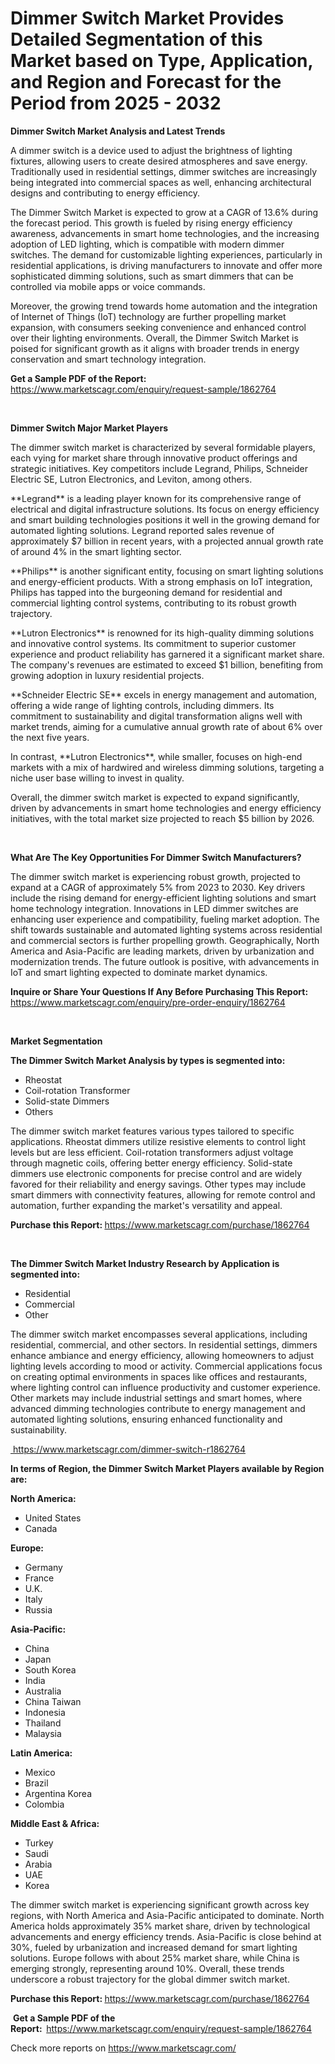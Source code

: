 <p><h1>Dimmer Switch Market Provides Detailed Segmentation of this Market based on Type, Application, and Region and Forecast for the Period from 2025 - 2032</h1></p><p><strong>Dimmer Switch Market Analysis and Latest Trends</strong></p>
<p><p>A dimmer switch is a device used to adjust the brightness of lighting fixtures, allowing users to create desired atmospheres and save energy. Traditionally used in residential settings, dimmer switches are increasingly being integrated into commercial spaces as well, enhancing architectural designs and contributing to energy efficiency.</p><p>The Dimmer Switch Market is expected to grow at a CAGR of 13.6% during the forecast period. This growth is fueled by rising energy efficiency awareness, advancements in smart home technologies, and the increasing adoption of LED lighting, which is compatible with modern dimmer switches. The demand for customizable lighting experiences, particularly in residential applications, is driving manufacturers to innovate and offer more sophisticated dimming solutions, such as smart dimmers that can be controlled via mobile apps or voice commands.</p><p>Moreover, the growing trend towards home automation and the integration of Internet of Things (IoT) technology are further propelling market expansion, with consumers seeking convenience and enhanced control over their lighting environments. Overall, the Dimmer Switch Market is poised for significant growth as it aligns with broader trends in energy conservation and smart technology integration.</p></p>
<p><strong>Get a Sample PDF of the Report:&nbsp;</strong> <a href="https://www.marketscagr.com/enquiry/request-sample/1862764?utm_campaign=2208&utm_medium=2&utm_source=Github&utm_content=ia&utm_term=16022025&utm_id=dimmer-switch">https://www.marketscagr.com/enquiry/request-sample/1862764</a></p>
<p>&nbsp;</p>
<p><strong>Dimmer Switch Major Market Players</strong></p>
<p><p>The dimmer switch market is characterized by several formidable players, each vying for market share through innovative product offerings and strategic initiatives. Key competitors include Legrand, Philips, Schneider Electric SE, Lutron Electronics, and Leviton, among others.</p><p>**Legrand** is a leading player known for its comprehensive range of electrical and digital infrastructure solutions. Its focus on energy efficiency and smart building technologies positions it well in the growing demand for automated lighting solutions. Legrand reported sales revenue of approximately $7 billion in recent years, with a projected annual growth rate of around 4% in the smart lighting sector.</p><p>**Philips** is another significant entity, focusing on smart lighting solutions and energy-efficient products. With a strong emphasis on IoT integration, Philips has tapped into the burgeoning demand for residential and commercial lighting control systems, contributing to its robust growth trajectory.</p><p>**Lutron Electronics** is renowned for its high-quality dimming solutions and innovative control systems. Its commitment to superior customer experience and product reliability has garnered it a significant market share. The company's revenues are estimated to exceed $1 billion, benefiting from growing adoption in luxury residential projects.</p><p>**Schneider Electric SE** excels in energy management and automation, offering a wide range of lighting controls, including dimmers. Its commitment to sustainability and digital transformation aligns well with market trends, aiming for a cumulative annual growth rate of about 6% over the next five years.</p><p>In contrast, **Lutron Electronics**, while smaller, focuses on high-end markets with a mix of hardwired and wireless dimming solutions, targeting a niche user base willing to invest in quality.</p><p>Overall, the dimmer switch market is expected to expand significantly, driven by advancements in smart home technologies and energy efficiency initiatives, with the total market size projected to reach $5 billion by 2026.</p></p>
<p>&nbsp;</p>
<p><strong>What Are The Key Opportunities For Dimmer Switch Manufacturers?</strong></p>
<p><p>The dimmer switch market is experiencing robust growth, projected to expand at a CAGR of approximately 5% from 2023 to 2030. Key drivers include the rising demand for energy-efficient lighting solutions and smart home technology integration. Innovations in LED dimmer switches are enhancing user experience and compatibility, fueling market adoption. The shift towards sustainable and automated lighting systems across residential and commercial sectors is further propelling growth. Geographically, North America and Asia-Pacific are leading markets, driven by urbanization and modernization trends. The future outlook is positive, with advancements in IoT and smart lighting expected to dominate market dynamics.</p></p>
<p><strong>Inquire or Share Your Questions If Any Before Purchasing This Report:</strong> <a href="https://www.marketscagr.com/enquiry/pre-order-enquiry/1862764?utm_campaign=2208&utm_medium=2&utm_source=Github&utm_content=ia&utm_term=16022025&utm_id=dimmer-switch">https://www.marketscagr.com/enquiry/pre-order-enquiry/1862764</a></p>
<p>&nbsp;</p>
<p><strong>Market Segmentation</strong></p>
<p><strong>The Dimmer Switch Market Analysis by types is segmented into:</strong></p>
<p><ul><li>Rheostat</li><li>Coil-rotation Transformer</li><li>Solid-state Dimmers</li><li>Others</li></ul></p>
<p><p>The dimmer switch market features various types tailored to specific applications. Rheostat dimmers utilize resistive elements to control light levels but are less efficient. Coil-rotation transformers adjust voltage through magnetic coils, offering better energy efficiency. Solid-state dimmers use electronic components for precise control and are widely favored for their reliability and energy savings. Other types may include smart dimmers with connectivity features, allowing for remote control and automation, further expanding the market's versatility and appeal.</p></p>
<p><strong>Purchase this Report:&nbsp;</strong><a href="https://www.marketscagr.com/purchase/1862764?utm_campaign=2208&utm_medium=2&utm_source=Github&utm_content=ia&utm_term=16022025&utm_id=dimmer-switch">https://www.marketscagr.com/purchase/1862764</a></p>
<p>&nbsp;</p>
<p><strong>The Dimmer Switch Market Industry Research by Application is segmented into:</strong></p>
<p><ul><li>Residential</li><li>Commercial</li><li>Other</li></ul></p>
<p><p>The dimmer switch market encompasses several applications, including residential, commercial, and other sectors. In residential settings, dimmers enhance ambiance and energy efficiency, allowing homeowners to adjust lighting levels according to mood or activity. Commercial applications focus on creating optimal environments in spaces like offices and restaurants, where lighting control can influence productivity and customer experience. Other markets may include industrial settings and smart homes, where advanced dimming technologies contribute to energy management and automated lighting solutions, ensuring enhanced functionality and sustainability.</p></p>
<p><a href="https://www.marketscagr.com/dimmer-switch-r1862764?utm_campaign=2208&utm_medium=2&utm_source=Github&utm_content=ia&utm_term=16022025&utm_id=dimmer-switch">&nbsp;https://www.marketscagr.com/dimmer-switch-r1862764</a></p>
<p><strong>In terms of Region, the Dimmer Switch Market Players available by Region are:</strong></p>
<p>
    <p> <strong> North America: </strong>
        <ul>
            <li>United States</li>
            <li>Canada</li>
        </ul>
        </p> 
    <p> <strong> Europe: </strong>
        <ul>
            <li>Germany</li>
            <li>France</li>
            <li>U.K.</li>
            <li>Italy</li>
            <li>Russia</li>
        </ul>
        </p> 
    <p> <strong> Asia-Pacific: </strong>
        <ul>
            <li>China</li>
            <li>Japan</li>
            <li>South Korea</li>
            <li>India</li>
            <li>Australia</li>
            <li>China Taiwan</li>
            <li>Indonesia</li>
            <li>Thailand</li>
            <li>Malaysia</li>
        </ul>
        </p> 
    <p> <strong> Latin America: </strong>
        <ul>
            <li>Mexico</li>
            <li>Brazil</li>
            <li>Argentina Korea</li>
            <li>Colombia</li>
        </ul>
        </p> 
    <p> <strong> Middle East & Africa: </strong>
        <ul>
            <li>Turkey</li>
            <li>Saudi</li>
            <li>Arabia</li>
            <li>UAE</li>
            <li>Korea</li>
        </ul>
    </p>
    </p>
<p><p>The dimmer switch market is experiencing significant growth across key regions, with North America and Asia-Pacific anticipated to dominate. North America holds approximately 35% market share, driven by technological advancements and energy efficiency trends. Asia-Pacific is close behind at 30%, fueled by urbanization and increased demand for smart lighting solutions. Europe follows with about 25% market share, while China is emerging strongly, representing around 10%. Overall, these trends underscore a robust trajectory for the global dimmer switch market.</p></p>
<p><strong>Purchase this Report: </strong><a href="https://www.marketscagr.com/purchase/1862764?utm_campaign=2208&utm_medium=2&utm_source=Github&utm_content=ia&utm_term=16022025&utm_id=dimmer-switch">https://www.marketscagr.com/purchase/1862764</a></p>
<p>&nbsp;<strong>Get a Sample PDF of the Report:&nbsp;&nbsp;</strong><a href="https://www.marketscagr.com/enquiry/request-sample/1862764?utm_campaign=2208&utm_medium=2&utm_source=Github&utm_content=ia&utm_term=16022025&utm_id=dimmer-switch">https://www.marketscagr.com/enquiry/request-sample/1862764</a></p>
<p><strong></strong></p>
<p>Check more reports on <a href="https://www.marketscagr.com/?utm_campaign=2208&utm_medium=2&utm_source=Github&utm_content=ia&utm_term=16022025&utm_id=dimmer-switch">https://www.marketscagr.com/</a></p>